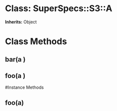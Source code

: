 # Class: SuperSpecs::S3::A
**Inherits:** Object
    



# Class Methods
## bar(a ) [](#method-c-bar)
## foo(a ) [](#method-c-foo)

#Instance Methods
## foo(a) [](#method-i-foo)

